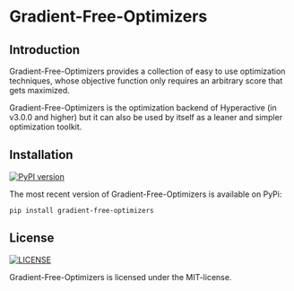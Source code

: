 # Gradient-Free-Optimizers

## Introduction

Gradient-Free-Optimizers provides a collection of easy to use optimization techniques, whose objective function only requires an arbitrary score that gets maximized.


Gradient-Free-Optimizers is the optimization backend of Hyperactive (in v3.0.0 and higher) but it can also be used by itself as a leaner and simpler optimization toolkit.

## Installation

[![PyPI version](https://badge.fury.io/py/gradient-free-optimizers.svg)](https://badge.fury.io/py/gradient-free-optimizers)

The most recent version of Gradient-Free-Optimizers is available on PyPi:

```console
pip install gradient-free-optimizers
```

## License

[![LICENSE](https://img.shields.io/github/license/SimonBlanke/Gradient-Free-Optimizers?style=for-the-badge)](https://github.com/SimonBlanke/Gradient-Free-Optimizers/blob/master/LICENSE)

Gradient-Free-Optimizers is licensed under the MIT-license.